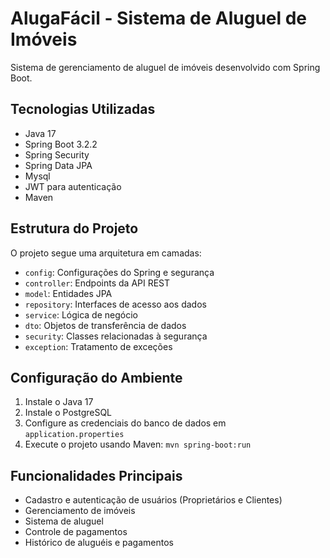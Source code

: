 # AlugaFácil - Sistema de Aluguel de Imóveis

Sistema de gerenciamento de aluguel de imóveis desenvolvido com Spring Boot.

## Tecnologias Utilizadas

- Java 17
- Spring Boot 3.2.2
- Spring Security
- Spring Data JPA
- Mysql
- JWT para autenticação
- Maven

## Estrutura do Projeto

O projeto segue uma arquitetura em camadas:

- `config`: Configurações do Spring e segurança
- `controller`: Endpoints da API REST
- `model`: Entidades JPA
- `repository`: Interfaces de acesso aos dados
- `service`: Lógica de negócio
- `dto`: Objetos de transferência de dados
- `security`: Classes relacionadas à segurança
- `exception`: Tratamento de exceções

## Configuração do Ambiente

1. Instale o Java 17
2. Instale o PostgreSQL
3. Configure as credenciais do banco de dados em `application.properties`
4. Execute o projeto usando Maven: `mvn spring-boot:run`

## Funcionalidades Principais

- Cadastro e autenticação de usuários (Proprietários e Clientes)
- Gerenciamento de imóveis
- Sistema de aluguel
- Controle de pagamentos
- Histórico de aluguéis e pagamentos
